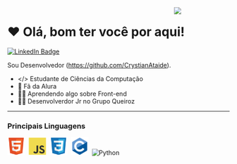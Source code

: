 <img src = "https://media.giphy.com/media/dWesBcTLavkZuG35MI/giphy.gif" width = "25%" align = "right">

# ❤ Olá, bom ter você por aqui!
  <div id="badges">
  <a href = "https://github.com/CrystianAtaide">
    <a href = "https://www.linkedin.com/in/crystianataide">
      <img src="https://img.shields.io/badge/LinkedIn-blue?style=for-the-badge&logo=linkedin&logoColor=white" alt="LinkedIn Badge"/>
    </a>
  </a>
</div>

Sou Desenvolvedor (https://github.com/CrystianAtaide).

- </> Estudante de Ciências da Computação
- 💙 Fã da Alura
- 👩‍💻 Aprendendo algo sobre Front-end
- 🧑‍💼 Desenvolverdor Jr no Grupo Queiroz

---

<h3>Principais Linguagens</h3>

<div>
  <img src="https://github.com/devicons/devicon/blob/master/icons/html5/html5-original.svg" title="HTML5" alt="HTML" width="40" height="40"/>&nbsp;
  <img src="https://github.com/devicons/devicon/blob/master/icons/javascript/javascript-original.svg" title="JavaScript" alt="JavaScript" width="40" height="40"/>&nbsp;
  <img src="https://github.com/devicons/devicon/blob/master/icons/css3/css3-original.svg" title="CSS3" alt="CSS3" width="40" height="40"/>&nbsp;
  <img src="https://github.com/devicons/devicon/blob/master/icons/c/c-original.svg" title="C" alt="C" width="40" height="40"/>&nbsp;
  <img src="https://github.com/CrystianAtaide/devicon/blob/master/icons/python/python-original.svg" title="Python" alt="Python" width="40" height="40"/>&nbsp;
